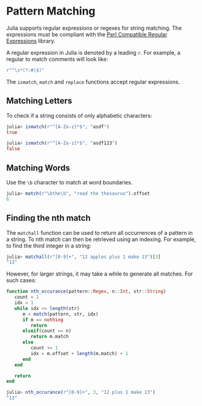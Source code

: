 # Pattern Matching

Julia supports regular expressions or regexes for string matching. The expressions must be compliant with the
[Perl Compatible Regular Expressions](http://www.pcre.org/) library.

A regular expression in Julia is denoted by a leading `r`. For example, a regular to match comments will look like:
```julia
r"^\s*(?:#|$)"
```

The `ismatch`, `match` and `replace` functions accept regular expressions.


## Matching Letters

To check if a string consists of only alphabetic characters:

```julia
julia> ismatch(r"^[A-Za-z]*$", "asdf")
true

julia> ismatch(r"^[A-Za-z]*$", "asdf123")
false
```


## Matching Words

Use the `\b` character to match at word boundaries.

```julia
julia> match(r"\bthe\b", "read the thesaurus").offset
6
```

## Finding the nth match

The `matchall` function can be used to return all occurrences of a pattern in a string. To nth match
can then be retrieved using an indexing. For example, to find the third integer in a string:

```julia
julia> matchall(r"[0-9]+", "12 apples plus 1 make 13")[3]
"13"
```

However, for larger strings, it may take a while to generate all matches. For such cases:

```julia
function nth_occurance(pattern::Regex, n::Int, str::String)
   count = 1
   idx = 1
   while idx <= length(str)
      m = match(pattern, str, idx)
      if m == nothing
         return
      elseif(count == n)
         return m.match
      else
         count += 1
         idx = m.offset + length(m.match) + 1
      end
   end

   return
end

julia> nth_occurance(r"[0-9]+", 3, "12 plus 1 make 13")
"13"
```
